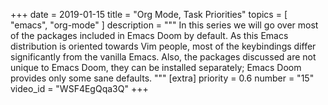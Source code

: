 +++
date = 2019-01-15
title = "Org Mode, Task Priorities"
topics = [ "emacs", "org-mode" ]
description = """
In this series we will go over most of the packages included in Emacs Doom by default. As this Emacs distribution is oriented towards Vim people, most of the keybindings differ significantly from the vanilla Emacs. Also, the packages discussed are not unique to Emacs Doom, they can be installed separately; Emacs Doom provides only some sane defaults.
"""
[extra]
priority = 0.6
number = "15"
video_id = "WSF4EgQqa3Q"
+++